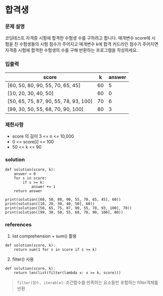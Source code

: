 # 합격생 

### 문제 설명
코딩테스트 자격증 시험에 합격한 수험생 수를 구하려고 합니다.
매개변수 score에 시험을 친 수험생들의 시험 점수가 주어지고 매개변수 k에 합격 커드라인 점수가 주어지면 자격증 시험에 합격한 수험생의 수를 구해 반환하는 프로그램을 작성하세요.

### 입출력
|score| k |answer|
|---|-|---|
|[60, 50, 80, 90, 55, 70, 65, 45]| 60| 5|
|[10, 20, 30, 40, 50]| 60| 0|
|[50, 65, 75, 87, 90, 55, 78, 93, 100]| 70| 6|
|[99, 30, 50, 55, 68, 70, 90, 100]| 80| 3|

### 제한사항
* score 의 길이 3 <= n <= 10,000
* 0 <= score[i] <= 100
* 50 <= k <= 90

### solution 
```
def solution(score, k):
    answer = 0
    for s in score:
        if s >= k:
            answer += 1
    return answer

print(solution([60, 50, 80, 90, 55, 70, 65, 45], 60))
print(solution([10, 20, 30, 40, 50], 60))
print(solution([50, 65, 75, 87, 90, 55, 78, 93, 100], 70))
print(solution([99, 30, 50, 55, 68, 70, 90, 100], 80))
```

### references 
1) list comprehension + sum() 활용
```
def solution(score, k):
	return sum(1 for s in score if s >= k)
```

2) filter() 사용
```
def solution(score, k):
	return len(list(filter(lambda x: x >= k, score)))
```
> `filter(함수, iterable)`: 조건함수를 만족하는 요소들만 포함하는 filter객체를 반환 

  